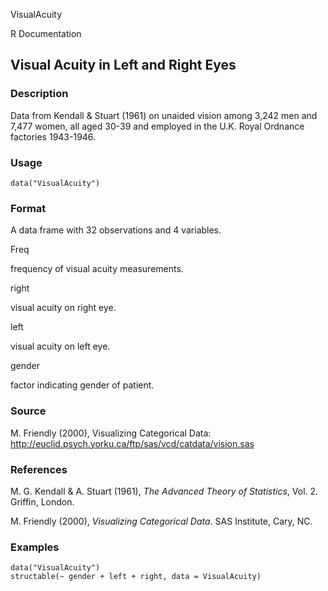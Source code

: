 VisualAcuity

R Documentation

## Visual Acuity in Left and Right Eyes

### Description

Data from Kendall & Stuart (1961) on unaided vision among 3,242 men and 7,477
women, all aged 30-39 and employed in the U.K. Royal Ordnance factories
1943-1946.

### Usage

    
    data("VisualAcuity")

### Format

A data frame with 32 observations and 4 variables.

Freq

frequency of visual acuity measurements.

right

visual acuity on right eye.

left

visual acuity on left eye.

gender

factor indicating gender of patient.

### Source

M. Friendly (2000), Visualizing Categorical Data:
<http://euclid.psych.yorku.ca/ftp/sas/vcd/catdata/vision.sas>

### References

M. G. Kendall & A. Stuart (1961), _The Advanced Theory of Statistics_, Vol. 2.
Griffin, London.

M. Friendly (2000), _Visualizing Categorical Data_. SAS Institute, Cary, NC.

### Examples

    
    data("VisualAcuity")
    structable(~ gender + left + right, data = VisualAcuity)

